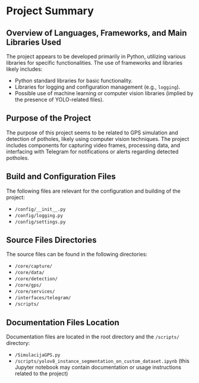 # Project Summary

## Overview of Languages, Frameworks, and Main Libraries Used
The project appears to be developed primarily in Python, utilizing various libraries for specific functionalities. The use of frameworks and libraries likely includes:

- Python standard libraries for basic functionality.
- Libraries for logging and configuration management (e.g., `logging`).
- Possible use of machine learning or computer vision libraries (implied by the presence of YOLO-related files).

## Purpose of the Project
The purpose of this project seems to be related to GPS simulation and detection of potholes, likely using computer vision techniques. The project includes components for capturing video frames, processing data, and interfacing with Telegram for notifications or alerts regarding detected potholes.

## Build and Configuration Files
The following files are relevant for the configuration and building of the project:

- `/config/__init__.py`
- `/config/logging.py`
- `/config/settings.py`

## Source Files Directories
The source files can be found in the following directories:

- `/core/capture/`
- `/core/data/`
- `/core/detection/`
- `/core/gps/`
- `/core/services/`
- `/interfaces/telegram/`
- `/scripts/`

## Documentation Files Location
Documentation files are located in the root directory and the `/scripts/` directory:

- `/SimulacijaGPS.py`
- `/scripts/yolov8_instance_segmentation_on_custom_dataset.ipynb` (this Jupyter notebook may contain documentation or usage instructions related to the project)